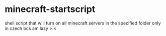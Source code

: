 # minecraft-startscript
shell script that will turn on all minecraft servers in the specified folder
only in czech bcs am lazy >.<
